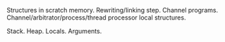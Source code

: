 Structures in scratch memory.
Rewriting/linking step.
Channel programs.
Channel/arbitrator/process/thread processor local structures.

Stack.
Heap.
Locals.
Arguments.

